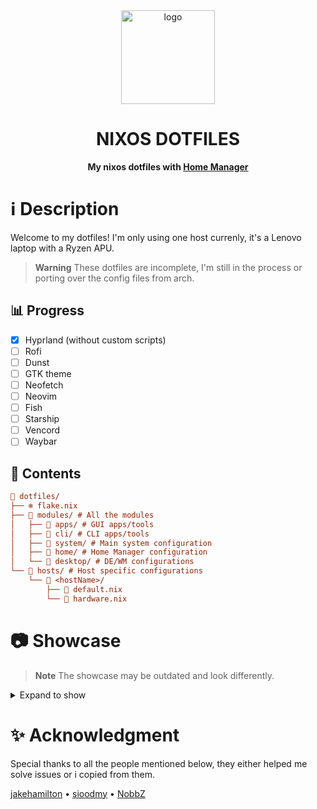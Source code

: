 <div align="center">
    <img src="https://nixos.org/logo/nixos-logo-only-hires.png" alt="logo" width=150>
    <h1>NIXOS DOTFILES</h1>
</div>

<div align="center">
    <b>My nixos dotfiles with  <a href="https://github.com/nix-community/home-manager">Home Manager</a></b>
</div>

# ℹ️ Description
Welcome to my dotfiles! I'm only using one host currenly, it's a Lenovo laptop with a Ryzen APU.

>**Warning** These dotfiles are incomplete, I'm still in the process or porting over the config files from arch.
## 📊 Progress
- [x] Hyprland (without custom scripts)
- [ ] Rofi
- [ ] Dunst
- [ ] GTK theme
- [ ] Neofetch
- [ ] Neovim
- [ ] Fish
- [ ] Starship
- [ ] Vencord
- [ ] Waybar

## 📑 Contents
```ini
📂 dotfiles/
├── ❄️ flake.nix
├── 📂 modules/ # All the modules
│   ├── 📁 apps/ # GUI apps/tools
│   ├── 📁 cli/ # CLI apps/tools
│   ├── 📁 system/ # Main system configuration
│   ├── 📁 home/ # Home Manager configuration
│   └── 📁 desktop/ # DE/WM configurations
└── 📂 hosts/ # Host specific configurations
    └── 📂 <hostName>/
        ├── 📄 default.nix
        └── 📄 hardware.nix
```
# 📷 Showcase
>**Note** The showcase may be outdated and look differently.

<details><summary>Expand to show</summary>
<p>

https://user-images.githubusercontent.com/81521595/202860841-1ebc1d34-9aee-41cc-b16e-d1028548deb1.mp4

</p>
</details>

# ✨ Acknowledgment
Special thanks to all the people mentioned below, they either helped me solve issues or i copied from them.

[jakehamilton](https://github.com/jakehamilton)
•
[sioodmy](https://github.com/sioodmy/dotfiles)
•
[NobbZ](https://github.com/NobbZ)
